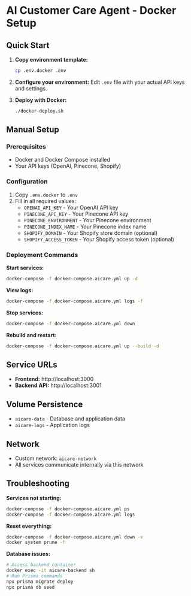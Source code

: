 # AI Customer Care Agent - Docker Setup

## Quick Start

1. **Copy environment template:**
   ```bash
   cp .env.docker .env
   ```

2. **Configure your environment:**
   Edit `.env` file with your actual API keys and settings.

3. **Deploy with Docker:**
   ```bash
   ./docker-deploy.sh
   ```

## Manual Setup

### Prerequisites
- Docker and Docker Compose installed
- Your API keys (OpenAI, Pinecone, Shopify)

### Configuration
1. Copy `.env.docker` to `.env`
2. Fill in all required values:
   - `OPENAI_API_KEY` - Your OpenAI API key
   - `PINECONE_API_KEY` - Your Pinecone API key  
   - `PINECONE_ENVIRONMENT` - Your Pinecone environment
   - `PINECONE_INDEX_NAME` - Your Pinecone index name
   - `SHOPIFY_DOMAIN` - Your Shopify store domain (optional)
   - `SHOPIFY_ACCESS_TOKEN` - Your Shopify access token (optional)

### Deployment Commands

**Start services:**
```bash
docker-compose -f docker-compose.aicare.yml up -d
```

**View logs:**
```bash
docker-compose -f docker-compose.aicare.yml logs -f
```

**Stop services:**
```bash
docker-compose -f docker-compose.aicare.yml down
```

**Rebuild and restart:**
```bash
docker-compose -f docker-compose.aicare.yml up --build -d
```

## Service URLs
- **Frontend:** http://localhost:3000
- **Backend API:** http://localhost:3001

## Volume Persistence
- `aicare-data` - Database and application data
- `aicare-logs` - Application logs

## Network
- Custom network: `aicare-network`
- All services communicate internally via this network

## Troubleshooting

**Services not starting:**
```bash
docker-compose -f docker-compose.aicare.yml ps
docker-compose -f docker-compose.aicare.yml logs
```

**Reset everything:**
```bash
docker-compose -f docker-compose.aicare.yml down -v
docker system prune -f
```

**Database issues:**
```bash
# Access backend container
docker exec -it aicare-backend sh
# Run Prisma commands
npx prisma migrate deploy
npx prisma db seed
```